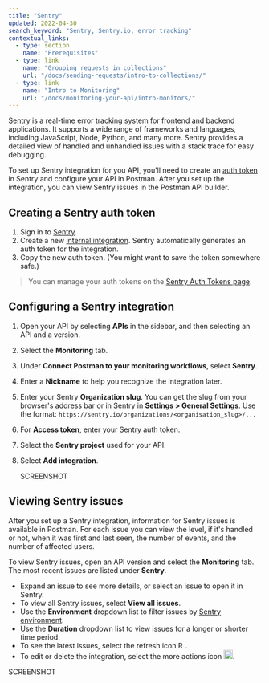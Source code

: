 ```yaml
---
title: "Sentry"
updated: 2022-04-30
search_keyword: "Sentry, Sentry.io, error tracking"
contextual_links:
  - type: section
    name: "Prerequisites"
  - type: link
    name: "Grouping requests in collections"
    url: "/docs/sending-requests/intro-to-collections/"
  - type: link
    name: "Intro to Monitoring"
    url: "/docs/monitoring-your-api/intro-monitors/"
---
```


[Sentry](https://sentry.io/welcome/) is a real-time error tracking system for frontend and backend applications. It supports a wide range of frameworks and languages, including JavaScript, Node, Python, and many more. Sentry provides a detailed view of handled and unhandled issues with a stack trace for easy debugging.

To set up Sentry integration for you API, you'll need to create an [auth token](https://docs.sentry.io/api/auth/) in Sentry and configure your API in Postman. After you set up the integration, you can view Sentry issues in the Postman API builder.

## Creating a Sentry auth token

1. Sign in to [Sentry](https://sentry.io/auth/login/).
1. Create a new [internal integration](https://docs.sentry.io/product/integrations/integration-platform/). Sentry automatically generates an auth token for the integration.
1. Copy the new auth token.  (You might want to save the token somewhere safe.)

> You can manage your auth tokens on the [Sentry Auth Tokens page](https://sentry.io/settings/account/api/auth-tokens/).

## Configuring a Sentry integration

1. Open your API by selecting **APIs** in the sidebar, and then selecting an API and a version.
1. Select the **Monitoring** tab.
1. Under **Connect Postman to your monitoring workflows**, select **Sentry**.
1. Enter a **Nickname** to help you recognize the integration later.
1. Enter your Sentry **Organization slug**. You can get the slug from your browser's address bar or in Sentry in **Settings > General Settings**. Use the format: `https://sentry.io/organizations/<organisation_slug>/...`
1. For **Access token**, enter your Sentry auth token.
1. Select the **Sentry project** used for your API.
1. Select **Add integration**.

    SCREENSHOT

## Viewing Sentry issues

After you set up a Sentry integration, information for Sentry issues is available in Postman. For each issue you can view the level, if it's handled or not, when it was first and last seen, the number of events, and the number of affected users.

To view Sentry issues, open an API version and select the **Monitoring** tab. The most recent issues are listed under **Sentry**.

* Expand an issue to see more details, or select an issue to open it in Sentry.
* To view all Sentry issues, select **View all issues**.
* Use the **Environment** dropdown list to filter issues by [Sentry environment](https://docs.sentry.io/product/sentry-basics/environments/).
* Use the **Duration** dropdown list to view issues for a longer or shorter time period.
* To see the latest issues, select the refresh icon <img alt="Refresh icon" src="https://assets.postman.com/postman-docs/icon-refresh-v9-5.jpg#icon" width="14px">.
* To edit or delete the integration, select the more actions icon <img alt="More actions icon" src="https://assets.postman.com/postman-docs/icon-three-dots-v9.jpg#icon" width="18px">.

SCREENSHOT
